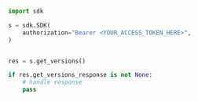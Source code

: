 <!-- Start SDK Example Usage [usage] -->
```python
import sdk

s = sdk.SDK(
    authorization="Bearer <YOUR_ACCESS_TOKEN_HERE>",
)


res = s.get_versions()

if res.get_versions_response is not None:
    # handle response
    pass

```
<!-- End SDK Example Usage [usage] -->